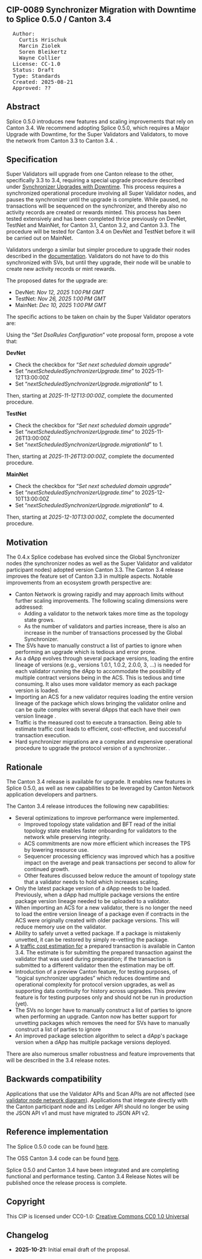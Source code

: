## CIP-0089 Synchronizer Migration with Downtime to Splice 0.5.0 / Canton 3.4

<pre>
  Author:
    Curtis Hrischuk
    Marcin Ziolek
    Soren Bleikertz
    Wayne Collier
  License: CC-1.0
  Status: Draft
  Type: Standards
  Created: 2025-08-21
  Approved: ??
</pre>

## Abstract

Splice 0.5.0 introduces new features and scaling improvements that rely on Canton 3.4. We recommend adopting Splice 0.5.0, which requires a Major Upgrade with Downtime, for the Super Validators and Validators, to move the network from Canton 3.3 to Canton 3.4. .

## Specification

Super Validators will upgrade from one Canton release to the other, specifically 3.3 to 3.4, requiring a special upgrade procedure described under [Synchronizer Upgrades with Downtime](https://docs.dev.sync.global/sv_operator/sv_major_upgrade.html#sv-upgrades). This process requires a synchronized operational procedure involving all Super Validator nodes, and pauses the synchronizer until the upgrade is complete. While paused, no transactions will be sequenced on the synchronizer, and thereby also no activity records are created or rewards minted. This process has been tested extensively and has been completed thrice previously on DevNet, TestNet and MainNet, for Canton 3.1, Canton 3.2, and Canton 3.3.  The procedure will be tested for Canton 3.4 on DevNet and TestNet before it will be carried out on MainNet.

Validators undergo a similar but simpler procedure to upgrade their nodes described in the [documentation](https://docs.dev.sync.global/validator_operator/validator_major_upgrades.html). Validators do not have to do this synchronized with SVs, but until they upgrade, their node will be unable to create new activity records or mint rewards.

The proposed dates for the upgrade are:

- DevNet: *Nov 12, 2025 1:00 PM GMT*
- TestNet: *Nov 26, 2025 1:00 PM GMT*
- MainNet: *Dec 10, 2025 1:00 PM GMT*

The specific actions to be taken on chain by the Super Validator operators are:

Using the “*Set DsoRules Configuration*” vote proposal form, propose a vote that:

**DevNet**

- Check the checkbox for “*Set next scheduled domain upgrade*”
- Set “*nextScheduledSynchronizerUpgrade.time*” to 2025-11-12T13:00:00Z
- Set “*nextScheduledSynchronizerUpgrade.migrationId*” to 1\.

Then, starting at *2025-11-12T13:00:00Z*, complete the documented procedure.

**TestNet**

- Check the checkbox for “*Set next scheduled domain upgrade*”
- Set “*nextScheduledSynchronizerUpgrade.time*” to 2025-11-26T13:00:00Z
- Set “*nextScheduledSynchronizerUpgrade.migrationId*” to 1\.

Then, starting at *2025-11-26T13:00:00Z*, complete the documented procedure.

**MainNet**

- Check the checkbox for “*Set next scheduled domain upgrade*”
- Set “*nextScheduledSynchronizerUpgrade.time*” to 2025-12-10T13:00:00Z
- Set “*nextScheduledSynchronizerUpgrade.migrationId*” to 4\.

Then, starting at *2025-12-10T13:00:00Z*, complete the documented procedure.

## Motivation

The 0.4.x  Splice codebase has evolved since the Global Synchronizer nodes (the synchronizer nodes as well as the Super Validator and validator participant nodes) adopted version Canton 3.3.  The Canton 3.4 release improves the feature set of Canton 3.3 in multiple aspects. Notable improvements from an ecosystem growth perspective are:

- Canton Network is growing rapidly and may approach limits without further scaling improvements. The following scaling dimensions were addressed:
  - Adding a validator to the network takes more time as the topology state grows.
  - As the number of validators and parties increase, there is also an increase in the number of transactions processed by the Global Synchronizer.
- The SVs have to manually construct a list of parties to ignore when performing an upgrade which is tedious and error prone.
- As a dApp evolves through several package versions, loading the entire lineage of versions (e.g., versions 1.0.1, 1.0.2, 2.0.0, 3, …) is needed for each validator running the dApp to accommodate the possibility of multiple contract versions being in the ACS. This is tedious and time consuming.  It also uses more validator memory as each package version is loaded.
- Importing an ACS for a new validator requires loading the entire version lineage of the package which slows bringing the validator online and can be quite complex with several dApps that each have their own version lineage .
- Traffic is the measured cost to execute a transaction.  Being able to estimate traffic cost leads to efficient, cost-effective, and successful transaction execution.
- Hard synchronizer migrations are a complex and expensive operational procedure to upgrade the protocol version of a synchronizer. .

## Rationale

The Canton 3.4 release is available for upgrade.  It enables new features in Splice 0.5.0, as well as new capabilities to be leveraged by Canton Network application developers and partners.

The Canton 3.4 release introduces the following new capabilities:

* Several optimizations to improve performance were implemented.
  * Improved topology state validation and BFT read of the initial topology state enables faster onboarding for validators to the network while preserving integrity.
  * ACS commitments are now more efficient which increases the TPS by lowering resource use.
  * Sequencer processing efficiency was improved which has a positive impact on the average and peak transactions per second to allow for continued growth.
  * Other features discussed below reduce the amount of topology state that a validator needs to hold which increases scaling.
* Only the latest package version of a dApp needs to be loaded.  Previously, when  a dApp had multiple package versions the entire package version lineage needed to be uploaded to a validator.
* When importing an ACS for a new validator, there is no longer the need to load the entire version lineage of a package even if contracts in the ACS were originally created with older package versions. This will reduce memory use on the validator.
* Ability to safely unvet a vetted package. If a package is mistakenly unvetted, it can be restored by simply re-vetting the package.
* A [traffic cost estimation for](https://docs.digitalasset.com/build/3.4/tutorials/app-dev/external_signing_submission.html#traffic-cost-estimation) a prepared transaction is available in Canton 3.4.  The estimate is for submitting the prepared transaction against the validator that was used during preparation; if the transaction is submitted to a different validator then the estimation may be off.
* Introduction of a preview Canton feature, for testing purposes, of “logical synchronizer upgrades” which reduces downtime and operational complexity for protocol version upgrades, as well as supporting data continuity for history across upgrades. This preview feature is for testing purposes only and should not be run in production (yet).
* The SVs no longer have to manually construct a list of parties to ignore when performing an upgrade. Canton now has better support for unvetting packages which removes the need for SVs have to manually construct a list of parties to ignore
* An improved package selection algorithm to select a dApp's package version when  a dApp has multiple package versions deployed.

There are also numerous smaller robustness and feature improvements that will be described in the 3.4 release notes.

## Backwards compatibility

Applications that use the Validator APIs and Scan APIs are not affected (see [validator node network diagram](https://docs.dev.sync.global/validator_operator/validator_helm.html#validator-network-diagram)). Applications that integrate directly with the Canton participant node and its Ledger API should no longer be using the JSON API v1 and must have migrated to JSON API v2.

## Reference implementation

The Splice 0.5.0 code can be found [here](https://github.com/hyperledger-labs/splice/tree/main).

The OSS Canton 3.4 code can be found [here](https://github.com/digital-asset/canton/tree/release-line-3.4).

Splice 0.5.0 and Canton 3.4 have been integrated and are completing functional and performance testing.   Canton 3.4 Release Notes will be published once the release process is complete.

## Copyright

This CIP is licensed under CC0-1.0: [Creative Commons CC0 1.0 Universal](https://creativecommons.org/publicdomain/zero/1.0/)

## Changelog

* **2025-10-21:** Initial email draft of the proposal.

